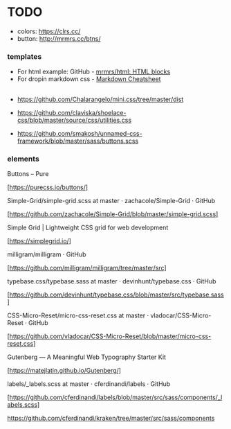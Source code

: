 # TODO

- colors: https://clrs.cc/
- button: http://mrmrs.cc/btns/



### templates

- For html example: GitHub - [mrmrs/html: HTML blocks](https://github.com/mrmrs/html)
- For dropin markdown css - [Markdown Cheatsheet](https://github.com/adam-p/markdown-here/wiki/Markdown-Cheatsheet)


##

- https://github.com/Chalarangelo/mini.css/tree/master/dist

- https://github.com/claviska/shoelace-css/blob/master/source/css/utilities.css

- https://github.com/smakosh/unnamed-css-framework/blob/master/sass/buttons.scss


### elements

Buttons – Pure

[https://purecss.io/buttons/]

Simple-Grid/simple-grid.scss at master · zachacole/Simple-Grid · GitHub

[https://github.com/zachacole/Simple-Grid/blob/master/simple-grid.scss]

Simple Grid | Lightweight CSS grid for web development

[https://simplegrid.io/]

milligram/milligram · GitHub

[https://github.com/milligram/milligram/tree/master/src]

typebase.css/typebase.sass at master · devinhunt/typebase.css · GitHub

[https://github.com/devinhunt/typebase.css/blob/master/src/typebase.sass]

CSS-Micro-Reset/micro-css-reset.css at master · vladocar/CSS-Micro-Reset · GitHub

[https://github.com/vladocar/CSS-Micro-Reset/blob/master/micro-css-reset.css]

Gutenberg — A Meaningful Web Typography Starter Kit

[https://matejlatin.github.io/Gutenberg/]



labels/_labels.scss at master · cferdinandi/labels · GitHub

[https://github.com/cferdinandi/labels/blob/master/src/sass/components/_labels.scss]


https://github.com/cferdinandi/kraken/tree/master/src/sass/components
